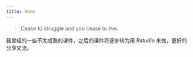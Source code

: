 ```yaml
---
title: Home
---
```


> Cease to struggle and you cease to live.

我曾经的一些不太成熟的课件，之后的课件将逐步转为用 *Rstudio* 来做，更好的分享交流。



